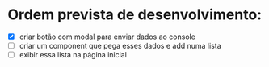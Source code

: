 # Ordem prevista de desenvolvimento:

- [X] criar botão com modal para enviar dados ao console
- [ ] criar um component que pega esses dados e add numa lista
- [ ] exibir essa lista na página inicial